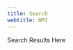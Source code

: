 ```yaml
---
title: Search
webtitle: WMI
---
```

<style>
#___gcse_0 * {
    background-color: transparent;
    color: white;
}
</style>
<div>
<script>
  (function() {
    //var cx = 'partner-pub-7975270895217217:5914050470';
    var cx = '50db9c8dc9d9cf8a2';
    var gcse = document.createElement('script');
    gcse.type = 'text/javascript';
    gcse.async = true;
    gcse.src = 'https://cse.google.com/cse.js?cx=' + cx;
    var s = document.getElementsByTagName('script')[0];
    s.parentNode.insertBefore(gcse, s);
  })();
</script>
<gcse:searchresults-only class='gcse-searchresults-only'>Search Results Here</gcse:searchresults-only>
</div>
<div class="clear"></div>
<div>
<script async src="https://pagead2.googlesyndication.com/pagead/js/adsbygoogle.js"></script>
<ins class="adsbygoogle"
     style="display:block"
     data-ad-format="autorelaxed"
     data-ad-client="ca-pub-1165447249910969"
     data-ad-slot="6376402862"></ins>
<script>
     (adsbygoogle = window.adsbygoogle || []).push({});
</script>
</div>
